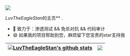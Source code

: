 <img src="https://readme-typing-svg.herokuapp.com/?lines=Hi,%20I'm%20LuvTheEagleStan!%20;Welcome%20to%20my%20GitHub%20homepage!&font=Roboto" />


*LuvTheEagleStan*的主页** .

- 🔭 致力于：渗透测试 && 免杀对抗 && 代码审计
- 😄 如果我的项目帮助到您，麻烦留下您宝贵的star支持我

| <a href="https://payloads.online"><img align="center" src="https://github-readme-stats.vercel.app/api?username=LuvTheEagleStan&show_icons=true&include_all_commits=true&theme=white&hide_border=false&hide=contribs" alt="LuvTheEagleStan's github stats" /></a> | <a href="https://payloads.online"><img align="center" src="https://github-readme-stats.vercel.app/api/top-langs/?username=LuvTheEagleStan&layout=compact&theme=graywhite&hide_border=true&hide=javascript,html,css" /></a> |
| ------------- | ------------- |


